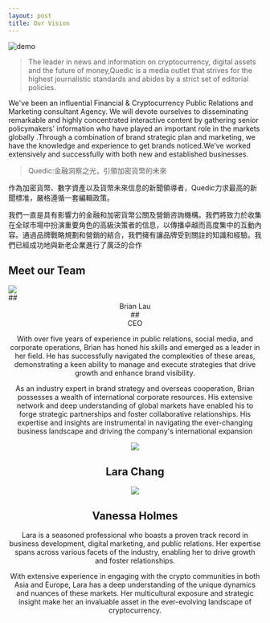 ```yaml
---
layout: post
title: Our Vision
---
```


![demo](https://placekitten.com/1000/750)


> The leader in news and information on cryptocurrency, digital assets and the future of money,Quedic is a media outlet that strives for the highest journalistic standards and abides by a strict set of editorial policies.

We've been an influential Financial & Cryptocurrency Public Relations and Marketing consultant Agency. We will devote ourselves to disseminating remarkable and highly concentrated interactive content by gathering senior policymakers' information who have played an important role in the markets globally .Through a combination of brand strategic plan and marketing, we have the knowledge and experience to get brands noticed.We’ve worked extensively and successfully with both new and established businesses.



> Quedic:金融洞察之光，引領加密貨幣的未來

作為加密貨幣、數字資產以及貨幣未來信息的新聞領導者，Quedic力求最高的新聞標准，嚴格遵循一套編輯政策。

我們一直是具有影響力的金融和加密貨幣公關及營銷咨詢機構。我們將致力於收集在全球市場中扮演重要角色的高級決策者的信息，以傳播卓越而高度集中的互動內容。通過品牌戰略規劃和營銷的結合，我們擁有讓品牌受到關註的知識和經驗。我們已經成功地與新老企業進行了廣泛的合作



## Meet our Team

<div class="gallery-box">
  <img src="https://qiniu.keyujin.cn/WechatIMG784.jpeg">
</div>
##  <center> Brian Lau <center>
## <center>CEO <center>

With over five years of experience in public relations, social media, and corporate operations, Brian has honed his skills and emerged as a leader in her field. He has successfully navigated the complexities of these areas, demonstrating a keen ability to manage and execute strategies that drive growth and enhance brand visibility.

As an industry expert in brand strategy and overseas cooperation, Brian possesses a wealth of international corporate resources. His extensive network and deep understanding of global markets have enabled his to forge strategic partnerships and foster collaborative relationships. His expertise and insights are instrumental in navigating the ever-changing business landscape and driving the company's international expansion


<div class="gallery-box">
  <img src="https://placekitten.com/1200/1200">

 ## Lara Chang 
 
  <img src="https://placekitten.com/1200/1200">

 ## Vanessa Holmes 

Lara is a seasoned professional who boasts a proven track record in business development, digital marketing, and public relations. Her expertise spans across various facets of the industry, enabling her to drive growth and foster relationships.

With extensive experience in engaging with the crypto communities in both Asia and Europe, Lara has a deep understanding of the unique dynamics and nuances of these markets. Her multicultural exposure and strategic insight make her an invaluable asset in the ever-evolving landscape of cryptocurrency.